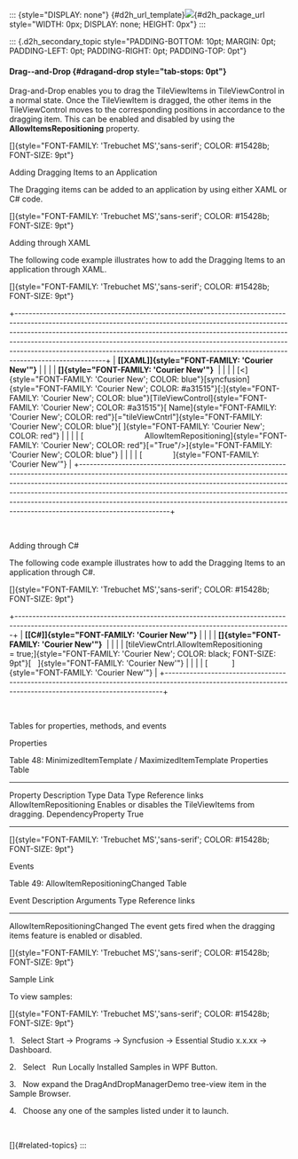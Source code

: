 ::: {style="DISPLAY: none"}
[](ms-xhelp:///?Id=d2h_url_template){#d2h_url_template}![](!package_url!){#d2h_package_url style="WIDTH: 0px; DISPLAY: none; HEIGHT: 0px"}
:::

::: {.d2h_secondary_topic style="PADDING-BOTTOM: 10pt; MARGIN: 0pt; PADDING-LEFT: 0pt; PADDING-RIGHT: 0pt; PADDING-TOP: 0pt"}
#### Drag--and-Drop {#dragand-drop style="tab-stops: 0pt"}

Drag-and-Drop enables you to drag the TileViewItems in TileViewControl in a normal state. Once the TileViewItem is dragged, the other items in the TileViewControl moves to the corresponding positions in accordance to the dragging item. This can be enabled and disabled by using the **AllowItemsRepositioning** property.

[]{style="FONT-FAMILY: 'Trebuchet MS','sans-serif'; COLOR: #15428b; FONT-SIZE: 9pt"} 

Adding Dragging Items to an Application

The Dragging items can be added to an application by using either XAML or C# code.

[]{style="FONT-FAMILY: 'Trebuchet MS','sans-serif'; COLOR: #15428b; FONT-SIZE: 9pt"} 

Adding through XAML

The following code example illustrates how to add the Dragging Items to an application through XAML.

[]{style="FONT-FAMILY: 'Trebuchet MS','sans-serif'; COLOR: #15428b; FONT-SIZE: 9pt"} 

+-------------------------------------------------------------------------------------------------------------------------------------------------------------------------------------------------------------------------------------------------------------------------------------------------------------------------------------------------------------------------------------------------------------------------------+
| **[\[XAML\]]{style="FONT-FAMILY: 'Courier New'"}**                                                                                                                                                                                                                                                                                                                                                                            |
|                                                                                                                                                                                                                                                                                                                                                                                                                               |
| **[]{style="FONT-FAMILY: 'Courier New'"}**                                                                                                                                                                                                                                                                                                                                                                                    |
|                                                                                                                                                                                                                                                                                                                                                                                                                               |
| [\<]{style="FONT-FAMILY: 'Courier New'; COLOR: blue"}[syncfusion]{style="FONT-FAMILY: 'Courier New'; COLOR: #a31515"}[:]{style="FONT-FAMILY: 'Courier New'; COLOR: blue"}[TileViewControl]{style="FONT-FAMILY: 'Courier New'; COLOR: #a31515"}[ Name]{style="FONT-FAMILY: 'Courier New'; COLOR: red"}[=\"tileViewCntrl\"]{style="FONT-FAMILY: 'Courier New'; COLOR: blue"}[ ]{style="FONT-FAMILY: 'Courier New'; COLOR: red"} |
|                                                                                                                                                                                                                                                                                                                                                                                                                               |
| [                            AllowItemRepositioning]{style="FONT-FAMILY: 'Courier New'; COLOR: red"}[=\"True\"/\>]{style="FONT-FAMILY: 'Courier New'; COLOR: blue"}                                                                                                                                                                                                                                                           |
|                                                                                                                                                                                                                                                                                                                                                                                                                               |
| [              ]{style="FONT-FAMILY: 'Courier New'"}                                                                                                                                                                                                                                                                                                                                                                          |
+-------------------------------------------------------------------------------------------------------------------------------------------------------------------------------------------------------------------------------------------------------------------------------------------------------------------------------------------------------------------------------------------------------------------------------+

 

Adding through C#

The following code example illustrates how to add the Dragging Items to an application through C#.

[]{style="FONT-FAMILY: 'Trebuchet MS','sans-serif'; COLOR: #15428b; FONT-SIZE: 9pt"} 

+-----------------------------------------------------------------------------------------------------------------------------------------------------------+
| **[\[C#\]]{style="FONT-FAMILY: 'Courier New'"}**                                                                                                          |
|                                                                                                                                                           |
| **[]{style="FONT-FAMILY: 'Courier New'"}**                                                                                                                |
|                                                                                                                                                           |
| [tileViewCntrl.AllowItemRepositioning = true;]{style="FONT-FAMILY: 'Courier New'; COLOR: black; FONT-SIZE: 9pt"}[   ]{style="FONT-FAMILY: 'Courier New'"} |
|                                                                                                                                                           |
| [           ]{style="FONT-FAMILY: 'Courier New'"}                                                                                                         |
+-----------------------------------------------------------------------------------------------------------------------------------------------------------+

 

Tables for properties, methods, and events

Properties

Table 48: MinimizedItemTemplate / MaximizedItemTemplate Properties Table

  ------------------------ ------------------------------------------------------ -------------------- ----------- -----------------
  Property                 Description                                            Type                 Data Type   Reference links
  AllowItemRepositioning   Enables or disables the TileViewItems from dragging.   DependencyProperty   True        
  ------------------------ ------------------------------------------------------ -------------------- ----------- -----------------

[]{style="FONT-FAMILY: 'Trebuchet MS','sans-serif'; COLOR: #15428b; FONT-SIZE: 9pt"} 

Events

Table 49: AllowItemRepositioningChanged Table

  Event                           Description                                                                    Arguments   Type   Reference links
  ------------------------------- ------------------------------------------------------------------------------ ----------- ------ -----------------
  AllowItemRepositioningChanged   The event gets fired when the dragging items feature is enabled or disabled.                      

[]{style="FONT-FAMILY: 'Trebuchet MS','sans-serif'; COLOR: #15428b; FONT-SIZE: 9pt"} 

Sample Link

To view samples:

[]{style="FONT-FAMILY: 'Trebuchet MS','sans-serif'; COLOR: #15428b; FONT-SIZE: 9pt"} 

1.   Select Start -\> Programs -\> Syncfusion -\> Essential Studio x.x.xx -\> Dashboard.

2.   Select   Run Locally Installed Samples in WPF Button.

3.   Now expand the DragAndDropManagerDemo tree-view item in the Sample Browser.

4.   Choose any one of the samples listed under it to launch.

 

[]{#related-topics}
:::
